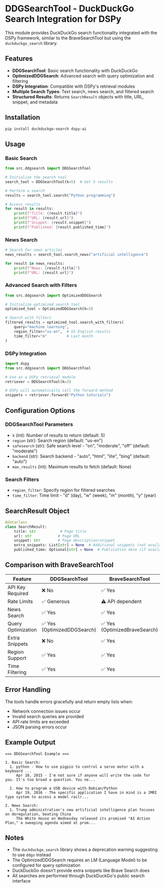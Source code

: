 # DDGSearchTool - DuckDuckGo Search Integration for DSPy

This module provides DuckDuckGo search functionality integrated with the DSPy framework, similar to the BraveSearchTool but using the `duckduckgo_search` library.

## Features

- **DDGSearchTool**: Basic search functionality with DuckDuckGo
- **OptimizedDDGSearch**: Advanced search with query optimization and filtering
- **DSPy Integration**: Compatible with DSPy's retrieval modules
- **Multiple Search Types**: Text search, news search, and filtered search
- **Structured Results**: Returns `SearchResult` objects with title, URL, snippet, and metadata

## Installation

```bash
pip install duckduckgo-search dspy-ai
```

## Usage

### Basic Search

```python
from src.ddgsearch import DDGSearchTool

# Initialize the search tool
search_tool = DDGSearchTool(k=5)  # Get 5 results

# Perform a search
results = search_tool.search("Python programming")

# Access results
for result in results:
    print(f"Title: {result.title}")
    print(f"URL: {result.url}")
    print(f"Snippet: {result.snippet}")
    print(f"Published: {result.published_time}")
```

### News Search

```python
# Search for news articles
news_results = search_tool.search_news("artificial intelligence")

for result in news_results:
    print(f"News: {result.title}")
    print(f"URL: {result.url}")
```

### Advanced Search with Filters

```python
from src.ddgsearch import OptimizedDDGSearch

# Initialize optimized search tool
optimized_tool = OptimizedDDGSearch(k=3)

# Search with filters
filtered_results = optimized_tool.search_with_filters(
    query="machine learning",
    region_filter="us-en",  # US English results
    time_filter="m"         # Last month
)
```

### DSPy Integration

```python
import dspy
from src.ddgsearch import DDGSearchTool

# Use as a DSPy retrieval module
retriever = DDGSearchTool(k=3)

# DSPy will automatically call the forward method
snippets = retriever.forward("Python tutorials")
```

## Configuration Options

### DDGSearchTool Parameters

- `k` (int): Number of results to return (default: 5)
- `region` (str): Search region (default: "us-en")
- `safesearch` (str): Safe search level - "on", "moderate", "off" (default: "moderate")
- `backend` (str): Search backend - "auto", "html", "lite", "bing" (default: "auto")
- `max_results` (int): Maximum results to fetch (default: None)

### Search Filters

- `region_filter`: Specify region for filtered searches
- `time_filter`: Time limit - "d" (day), "w" (week), "m" (month), "y" (year)

## SearchResult Object

```python
@dataclass
class SearchResult:
    title: str           # Page title
    url: str            # Page URL
    snippet: str        # Page description/snippet
    extra_snippets: List[str] = None  # Additional snippets (not available in DuckDuckGo)
    published_time: Optional[str] = None  # Publication date (if available)
```

## Comparison with BraveSearchTool

| Feature | DDGSearchTool | BraveSearchTool |
|---------|---------------|-----------------|
| API Key Required | ❌ No | ✅ Yes |
| Rate Limits | ✅ Generous | ⚠️ API dependent |
| News Search | ✅ Yes | ✅ Yes |
| Query Optimization | ✅ Yes (OptimizedDDGSearch) | ✅ Yes (OptimizedBraveSearch) |
| Extra Snippets | ❌ No | ✅ Yes |
| Region Support | ✅ Yes | ✅ Yes |
| Time Filtering | ✅ Yes | ✅ Yes |

## Error Handling

The tools handle errors gracefully and return empty lists when:
- Network connection issues occur
- Invalid search queries are provided
- API rate limits are exceeded
- JSON parsing errors occur

## Example Output

```
=== DDGSearchTool Example ===

1. Basic Search:
  1. python - How to use pigpio to control a servo motor with a keyboard ...
     Apr 10, 2015 · I'm not sure if anyone will write the code for you. It's too broad a question. You ne...

  2. How to program a USB device with Debian/Python
     Apr 19, 2016 · The specific application I have in mind is a JMRI type system to access a model railr...

2. News Search:
  1. Trump administration's new artificial intelligence plan focuses on deregulation, beating China
     The White House on Wednesday released its promised "AI Action Plan," a sweeping agenda aimed at prom...
```

## Notes

- The `duckduckgo_search` library shows a deprecation warning suggesting to use `ddgs` instead
- The OptimizedDDGSearch requires an LM (Language Model) to be configured for query optimization
- DuckDuckGo doesn't provide extra snippets like Brave Search does
- All searches are performed through DuckDuckGo's public search interface 